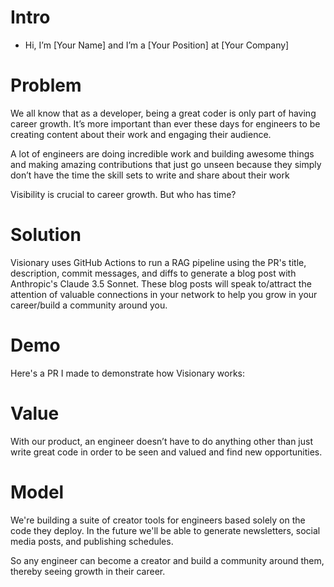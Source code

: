 # Intro
- Hi, I’m [Your Name] and I’m a [Your Position] at [Your Company]

# Problem
We all know that as a developer, being a great coder is only part of having career growth. It’s more important than ever these days for engineers to be creating content about their work and engaging their audience. 

A lot of engineers are doing incredible work and building awesome things and making amazing contributions that just go unseen because they simply don’t have the time the skill sets to write and share about their work

Visibility is crucial to career growth. But who has time?

# Solution
Visionary uses GitHub Actions to run a RAG pipeline using the PR's title, description, commit messages, and diffs to generate a blog post with Anthropic's Claude 3.5 Sonnet. These blog posts will speak to/attract the attention of valuable connections in your network to help you grow in your career/build a community around you. 

# Demo 
Here's a PR I made to demonstrate how Visionary works:

# Value
With our product, an engineer doesn’t have to do anything other than just write great code in order to be seen and valued and find new opportunities.

# Model
We're building a suite of creator tools for engineers based solely on the code they deploy. In the future we'll be able to generate newsletters, social media posts, and publishing schedules.

So any engineer can become a creator and build a community around them, thereby seeing growth in their career.